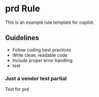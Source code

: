# prd Rule



This is an example rule template for copilot.



## Guidelines

- Follow coding best practices
- Write clean, readable code
- Include proper error handling
- test

### Just a vendor test partial

Test for prd

